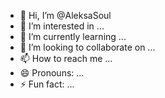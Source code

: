 - 👋 Hi, I’m @AleksaSoul
- 👀 I’m interested in ...
- 🌱 I’m currently learning ...
- 💞️ I’m looking to collaborate on ...
- 📫 How to reach me ...
- 😄 Pronouns: ...
- ⚡ Fun fact: ...

<!---
AleksaSoul/AleksaSoul is a ✨ special ✨ repository because its `README.md` (this file) appears on your GitHub profile.
You can click the Preview link to take a look at your changes.
--->
